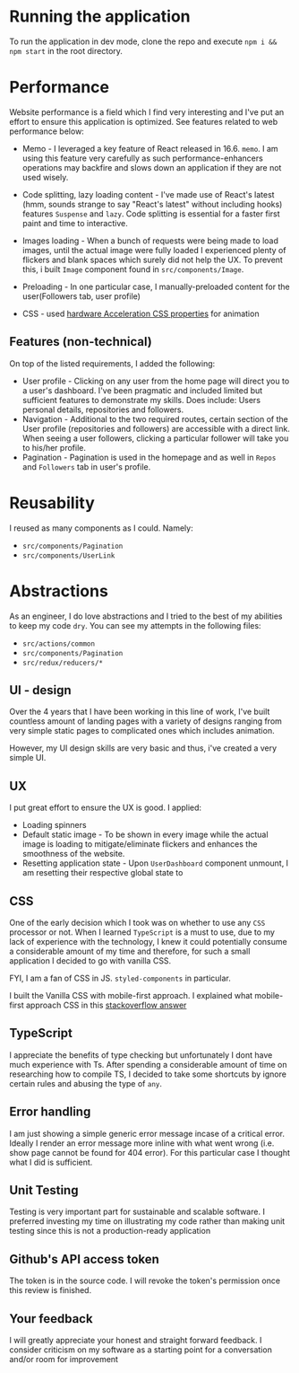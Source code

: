# Running the application

To run the application in dev mode, clone the repo and execute `npm i && npm start` in the root directory.

# Performance

Website performance is a field which I find very interesting and I've put an effort to ensure this application is optimized. See features related to web performance below:

- Memo - I leveraged a key feature of React released in 16.6. `memo`. I am using this feature very carefully as such performance-enhancers operations may backfire and slows down an application if they are not used wisely.

- Code splitting, lazy loading content - I've made use of React's latest (hmm, sounds strange to say "React's latest" without including hooks) features `Suspense` and `lazy`. Code splitting is essential for a faster first paint and time to interactive.

- Images loading - When a bunch of requests were being made to load images, until the actual image were fully loaded I experienced plenty of flickers and blank spaces which surely did not help the UX. To prevent this, i built `Image` component found in `src/components/Image`.

- Preloading - In one particular case, I manually-preloaded content for the user(Followers tab, user profile)

- CSS - used [hardware Acceleration CSS properties](https://www.sitepoint.com/introduction-to-hardware-acceleration-css-animations/) for animation

## Features (non-technical)

On top of the listed requirements, I added the following:

- User profile - Clicking on any user from the home page will direct you to a user's dashboard. I've been pragmatic and included limited but sufficient features to demonstrate my skills. Does include: Users personal details, repositories and followers.
- Navigation - Additional to the two required routes, certain section of the User profile (repositories and followers) are accessible with a direct link. When seeing a user followers, clicking a particular follower will take you to his/her profile.
- Pagination - Pagination is used in the homepage and as well in `Repos` and `Followers` tab in user's profile.

# Reusability

I reused as many components as I could. Namely:

- `src/components/Pagination`
- `src/components/UserLink`

# Abstractions

As an engineer, I do love abstractions and I tried to the best of my abilities to keep my code `dry`. You can see my attempts in the following files:

- `src/actions/common`
- `src/components/Pagination`
- `src/redux/reducers/*`

## UI - design

Over the 4 years that I have been working in this line of work, I've built countless amount of landing pages with a variety of designs ranging from very simple static pages to complicated ones which includes animation.

However, my UI design skills are very basic and thus, i've created a very simple UI.

## UX

I put great effort to ensure the UX is good. I applied:

- Loading spinners
- Default static image - To be shown in every image while the actual image is loading to mitigate/eliminate flickers and enhances the smoothness of the website.
- Resetting application state - Upon `UserDashboard` component unmount, I am resetting their respective global state to

## CSS

One of the early decision which I took was on whether to use any `CSS` processor or not. When I learned `TypeScript` is a must to use, due to my lack of experience with the technology, I knew it could potentially consume a considerable amount of my time and therefore, for such a small application I decided to go with vanilla CSS.

FYI, I am a fan of CSS in JS. `styled-components` in particular.

I built the Vanilla CSS with mobile-first approach. I explained what mobile-first approach CSS in this [stackoverflow answer](https://stackoverflow.com/questions/51233235/css-techniques-for-responsive-web-design/51233397#answer-51233397)

## TypeScript

I appreciate the benefits of type checking but unfortunately I dont have much experience with Ts. After spending a considerable amount of time on researching how to compile TS, I decided to take some shortcuts by ignore certain rules and abusing the type of `any`.

## Error handling

I am just showing a simple generic error message incase of a critical error. Ideally I render an error message more inline with what went wrong (i.e. show page cannot be found for 404 error). For this particular case I thought what I did is sufficient.

## Unit Testing

Testing is very important part for sustainable and scalable software. I preferred investing my time on illustrating my code rather than making unit testing since this is not a production-ready application

## Github's API access token

The token is in the source code. I will revoke the token's permission once this review is finished.

## Your feedback

I will greatly appreciate your honest and straight forward feedback. I consider criticism on my software as a starting point for a conversation and/or room for improvement
